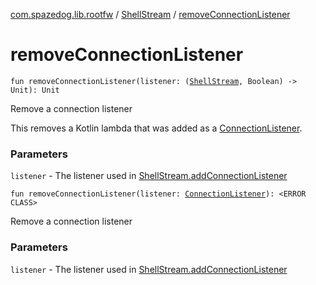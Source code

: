 [com.spazedog.lib.rootfw](../index.md) / [ShellStream](index.md) / [removeConnectionListener](.)

# removeConnectionListener

`fun removeConnectionListener(listener: (`[`ShellStream`](index.md)`, Boolean) -> Unit): Unit`

Remove a connection listener

This removes a Kotlin lambda that was added as a [ConnectionListener](-interfaces/-connection-listener/index.md).

### Parameters

`listener` - The listener used in [ShellStream.addConnectionListener](add-connection-listener.md)

`fun removeConnectionListener(listener: `[`ConnectionListener`](-interfaces/-connection-listener/index.md)`): <ERROR CLASS>`

Remove a connection listener

### Parameters

`listener` - The listener used in [ShellStream.addConnectionListener](add-connection-listener.md)
